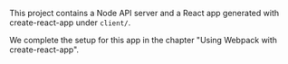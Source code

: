 This project contains a Node API server and a React app generated with create-react-app under `client/`.

We complete the setup for this app in the chapter "Using Webpack with create-react-app".
